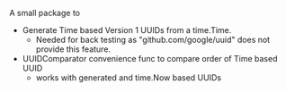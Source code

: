 A small package to 

*  Generate Time based Version 1 UUIDs from a time.Time.
   *  Needed for back testing as "github.com/google/uuid" does not provide
this feature.
*  UUIDComparator convenience func to compare order of Time based UUID
   * works with generated and time.Now based UUIDs
